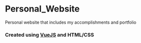 # Personal_Website
Personal website that includes my accomplishments and portfolio

### Created using [VueJS](https://vuejs.org/) and HTML/CSS

